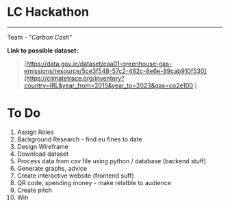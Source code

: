 # LC Hackathon   
***

Team - "*Carbon Cash*"

**Link to possible dataset:**

> [https://data.gov.ie/dataset/eaa01-greenhouse-gas-emissions/resource/5ce3f548-57c2-482c-8e6e-89cab910f530](https://climatetrace.org/inventory?country=IRL&year_from=2015&year_to=2023&gas=co2e100 )

# To Do

1. Assign Roles  
1. Background Research - find eu fines to date  
2. Design Wireframe  
3. Download dataset  
4. Process data from csv file using python / database (backend stuff)  
5. Generate graphs, advice  
6. Create interactive website (frontend suff)
7. QR code, spending money - make relatble to audience
8. Create pitch
9. Win
